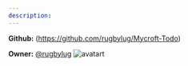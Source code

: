 ```yaml
---
description: 
---
```



**Github:** (https://github.com/rugbylug/Mycroft-Todo)

**Owner:** [@rugbylug](https://github.com/rugbylug) ![avatart](https://avatars3.githubusercontent.com/u/41974542?v=4)

